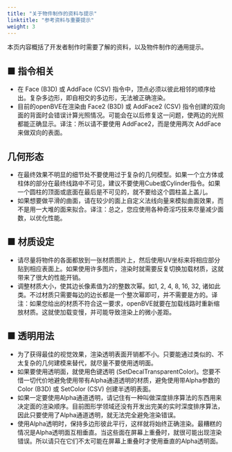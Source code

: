 ```yaml
---
title: "关于物件制作的资料与提示"
linktitle: "参考资料与重要提示"
weight: 3
---
```


本页内容概括了开发者制作时需要了解的资料，以及物件制作的通用提示。

## ■ 指令相关

- 在 Face (B3D) 或 AddFace (CSV) 指令中，顶点必须以彼此相邻的顺序给出。复杂多边形，即自相交的多边形，无法被正确渲染。
- 目前的openBVE在渲染由 Face2 (B3D) 或 AddFace2 (CSV) 指令创建的双向面的背面时会错误计算光照情况。可能会在以后修复这一问题，使两边的光照都能正确显示。译注：所以请不要使用 AddFace2，而是使用两次 AddFace 来做双向的表面。

## 几何形态

- 在最终效果不明显的细节处不要使用过于复杂的几何模型。如果一个立方体或柱体的部分在最终线路中不可见，建议不要使用Cube或Cylinder指令。如果一个圆柱的顶面或底面在最后是不可见的，就不要给这个圆柱盖上盖儿。
- 如果想要做平滑的曲面，请在较少的面上自定义法线向量来模拟曲面效果，而不是用一大堆的面来拟合。译注：总之，您应使用各种奇淫巧技来尽量减少面数，以优化性能。

## ■ 材质设定

- 请尽量将物件的各面都放到一张材质图片上，然后使用UV坐标来将相应部分贴到相应表面上。如果使用许多图片，渲染时就需要反复切换加载材质，这就带来了很大的性能开销。
- 调整材质大小，使其边长像素值为2的整数次幂。如1, 2, 4, 8, 16, 32, 诸如此类。不过材质只需要每边的边长都是一个整次幂即可，并不需要是方的。译注：如果您给出的材质不符合这一要求，openBVE就要在加载线路时重新缩放材质。这就使加载变慢，并可能导致渲染上的微小差距。

## ■ 透明用法

- 为了获得最佳的视觉效果，渲染透明表面开销都不小。只要能通过类似的、不太复杂的几何建模来替代，就尽量不要使用透明面。
- 如果要使用透明面，就使用色键透明 (SetDecalTransparentColor)。您要不惜一切代价地避免使用带有Alpha通道透明的材质，避免使用带Alpha参数的 Color (B3D) 或 SetColor (CSV) 创建半透明表面。
- 如果一定要使用Alpha通道透明，请记住有一种叫做深度排序算法的东西用来决定面的渲染顺序。目前图形学领域还没有开发出完美的实时深度排序算法，因此只要使用了Alpha通道透明，就无法完全避免渲染错误。
- 使用Alpha透明时，保持多边形彼此平行，这样就将始终正确渲染。最糟糕的情况是Alpha透明面互相垂直。当这些面在屏幕上重叠时，就很可能出现渲染错误。所以请只在它们不太可能在屏幕上重叠时才使用垂直的Alpha透明面。